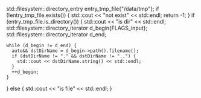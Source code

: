  std::filesystem::directory_entry entry_tmp_file{"/data/tmp"};
  if (!entry_tmp_file.exists()) {
    std::cout << "not exist" << std::endl;
    return -1;
  }
  if (entry_tmp_file.is_directory()) {
    std::cout << "is dir" << std::endl;
    std::filesystem::directory_iterator d_begin{FLAGS_input};
    std::filesystem::directory_iterator d_end;

    while (d_begin != d_end) {
      auto&& dstDirName = d_begin->path().filename();
      if (dstDirName != "." && dstDirName != "..") {
        std::cout << dstDirName.string() << std::endl;
      }
      ++d_begin;
    }
  } else {
    std::cout << "is file" << std::endl;
  }